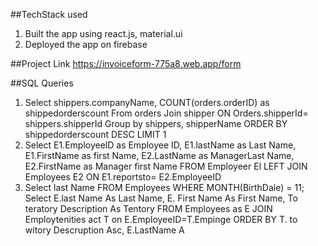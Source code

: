 ##TechStack used
1. Built the app using react.js, material.ui
2. Deployed the app on firebase

##Project Link
https://invoiceform-775a8.web.app/form

##SQL Queries
1.  Select shippers.companyName, COUNT(orders.orderID) as shippedorderscount From orders Join shipper ON Orders.shipperId= shippers.shipperId Group by shippers, shipperName ORDER BY shippedorderscount DESC LIMIT 1
2.   Select
E1.EmployeelD as Employee ID,
E1.lastName as Last Name,
E1.FirstName as first Name,
E2.LastName as ManagerLast Name,
E2.FirstName as Manager first Name FROM Employeer El
LEFT JOIN Employees E2 ON E1.reportsto= E2.EmployeeID
3. Select last Name FROM Employees WHERE MONTH(BirthDale) = 11;
Select E.last Name As Last Name, E. First Name As First Name, To teratory Description As Tentory FROM Employees as E JOIN Employtenities act T on E.EmployeeID=T.Empinge ORDER BY T. to witory Descruption Asc, E.LastName A
